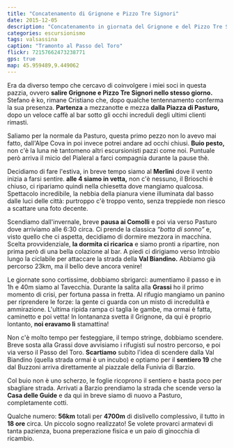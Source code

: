 ```yaml
---
title: "Concatenamento di Grignone e Pizzo Tre Signori"
date: 2015-12-05
description: "Concatenamento in giornata del Grignone e del Pizzo Tre Signori, con partenza a arrivo da Pasturo"
categories: escursionismo
tags: valsassina  
caption: "Tramonto al Passo del Toro"
flickr: 72157662473238771
gps: true
map: 45.959489,9.449062
---
```


Era da diverso tempo che cercavo di coinvolgere i miei soci in questa pazzia, ovvero **salire Grignone e Pizzo Tre Signori nello stesso giorno.** Stefano è ko, rimane Cristiano che, dopo qualche tentennamento conferma la sua presenza. **Partenza** a mezzanotte e mezza **dalla Piazza di Pasturo,** dopo un veloce caffè al bar sotto gli occhi increduli degli ultimi clienti rimasti.

Saliamo per la normale da Pasturo, questa primo pezzo non lo avevo mai fatto, dall'Alpe Cova in poi invece potrei andare ad occhi chiusi. **Buio pesto,** non c'è la luna nè tantomeno altri escursionisti pazzi come noi. Puntuale però arriva il micio del Pialeral a farci compagnia durante la pause thè.

Decidiamo di fare l'estiva, in breve tempo siamo al **Merlini** dove il vento inizia a farsi sentire. **alle 4 siamo in vetta,** non c'è nessuno, il Brioschi è chiuso, ci ripariamo quindi nella chiesetta dove mangiamo qualcosa. Spettacolo incredibile, la nebbia della pianura viene illuminata dal basso dalle luci delle città: purtroppo c'è troppo vento, senza treppiede non riesco a scattare una foto decente.

Scendiamo dall'invernale, breve **pausa ai Comolli** e poi via verso Pasturo dove arriviamo alle 6:30 circa. Ci prende la classica *“botta di sonno”* e, visto quello che ci aspetta, decidiamo di dormire mezzora in macchina. Scelta provvidenziale, **la dormita ci ricarica** e siamo pronti a ripartire, non prima però di una bella colazione al bar. A piedi ci dirigiamo verso Introbio lungo la ciclabile per attaccare la strada della **Val Biandino.** Abbiamo già percorso 23km, ma il bello deve ancora venire!

Le giornate sono cortissime, dobbiamo sbrigarci: aumentiamo il passo e in 1h e 40m siamo al Tavecchia. Durante la salita alla **Grassi** ho il primo momento di crisi, per fortuna passa in fretta. Al rifugio mangiamo un panino per riprendere le forze: la gente ci guarda con un misto di incredulità e ammirazione. L'ultima ripida rampa ci taglia le gambe, ma ormai è fatta, caminetto e poi vetta! In lontananza svetta il Grignone, da qui è proprio lontanto, **noi eravamo lì** stamattina! 

Non c'è molto tempo per festeggiare, il tempo stringe, dobbiamo scendere. Breve sosta alla Grassi dove avvisiamo i rifugisti sul nostro percorso, e poi via verso il Passo del Toro. **Scartiamo** subito l'idea di scendere dalla Val Biandino (quella strada ormai è un incubo) e optiamo per il **sentiero 19** che dal Buzzoni arriva direttamente al piazzale della Funivia di Barzio.

Col buio non è uno scherzo, le foglie ricoprono il sentiero e basta poco per sbagliare strada. Arrivati a Barzio prendiamo la strada che scende verso la **Casa delle Guide** e da qui in breve siamo di nuovo a Pasturo, completamente cotti.

Qualche numero: **56km** totali per **4700m** di dislivello complessivo, il tutto in **18 ore** circa. Un piccolo sogno realizzato! Se volete provarci armatevi di tanta pazienza, buona preperazione fisica e un paio di ginocchia di ricambio. 